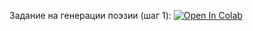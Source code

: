 Задание на генерации поэзии (шаг 1):
[![Open In Colab](https://colab.research.google.com/assets/colab-badge.svg)](https://colab.research.google.com/github/girafe-ai/ml-course/blob/23f_ysda/homeworks/assignment12_poetry/assignment_poetry.ipynb)